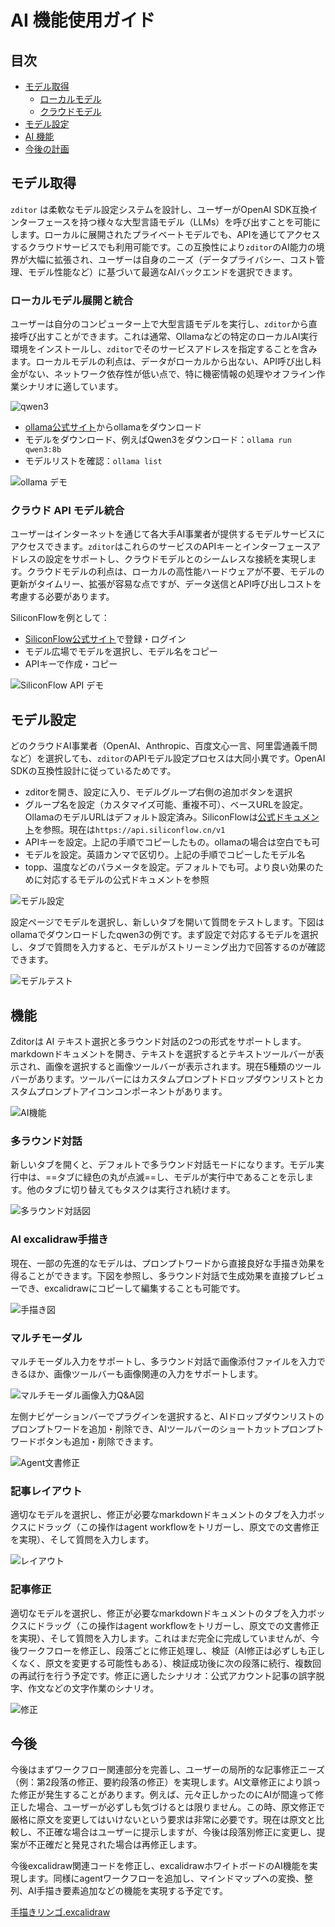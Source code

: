 # AI 機能使用ガイド

## 目次

- [モデル取得](#モデル取得)
  - [ローカルモデル](#ローカルモデル展開と統合)
  - [クラウドモデル](#クラウド-api-モデル統合)
- [モデル設定](#モデル設定)
- [AI 機能](#機能)
- [今後の計画](#今後)

## モデル取得

`zditor` は柔軟なモデル設定システムを設計し、ユーザーがOpenAI SDK互換インターフェースを持つ様々な大型言語モデル（LLMs）を呼び出すことを可能にします。ローカルに展開されたプライベートモデルでも、APIを通じてアクセスするクラウドサービスでも利用可能です。この互換性により`zditor`のAI能力の境界が大幅に拡張され、ユーザーは自身のニーズ（データプライバシー、コスト管理、モデル性能など）に基づいて最適なAIバックエンドを選択できます。

### ローカルモデル展開と統合

ユーザーは自分のコンピューター上で大型言語モデルを実行し、`zditor`から直接呼び出すことができます。これは通常、Ollamaなどの特定のローカルAI実行環境をインストールし、`zditor`でそのサービスアドレスを指定することを含みます。ローカルモデルの利点は、データがローカルから出ない、API呼び出し料金がない、ネットワーク依存性が低い点で、特に機密情報の処理やオフライン作業シナリオに適しています。

![qwen3](../assets/qwen.png)

- [ollama公式サイト](https://www.ollama.com/)からollamaをダウンロード
- モデルをダウンロード、例えばQwen3をダウンロード：`ollama run qwen3:8b`
- モデルリストを確認：`ollama list`

![ollama デモ](../assets/ollama.gif)

### クラウド API モデル統合

ユーザーはインターネットを通じて各大手AI事業者が提供するモデルサービスにアクセスできます。`zditor`はこれらのサービスのAPIキーとインターフェースアドレスの設定をサポートし、クラウドモデルとのシームレスな接続を実現します。クラウドモデルの利点は、ローカルの高性能ハードウェアが不要、モデルの更新がタイムリー、拡張が容易な点ですが、データ送信とAPI呼び出しコストを考慮する必要があります。

SiliconFlowを例として：

- [SiliconFlow公式サイト](https://cloud.siliconflow.cn/)で登録・ログイン
- モデル広場でモデルを選択し、モデル名をコピー
- APIキーで作成・コピー

![SiliconFlow API デモ](../assets/siliconflow.gif)

## モデル設定

どのクラウドAI事業者（OpenAI、Anthropic、百度文心一言、阿里雲通義千問など）を選択しても、`zditor`のAPIモデル設定プロセスは大同小異です。OpenAI SDKの互換性設計に従っているためです。

- zditorを開き、設定に入り、モデルグループ右側の追加ボタンを選択
- グループ名を設定（カスタマイズ可能、重複不可）、ベースURLを設定。OllamaのモデルURLはデフォルト設定済み。SiliconFlowは[公式ドキュメント](https://docs.siliconflow.cn/cn/faqs/stream-mode)を参照。現在は`https://api.siliconflow.cn/v1`
- APIキーを設定。上記の手順でコピーしたもの。ollamaの場合は空白でも可
- モデルを設定。英語カンマで区切り。上記の手順でコピーしたモデル名
- topp、温度などのパラメータを設定。デフォルトでも可。より良い効果のために対応するモデルの公式ドキュメントを参照

![モデル設定](../assets/config_model.gif)

設定ページでモデルを選択し、新しいタブを開いて質問をテストします。下図はollamaでダウンロードしたqwen3の例です。まず設定で対応するモデルを選択し、タブで質問を入力すると、モデルがストリーミング出力で回答するのが確認できます。

![モデルテスト](../assets/model_test.gif)

## 機能

Zditorは AI テキスト選択と多ラウンド対話の2つの形式をサポートします。markdownドキュメントを開き、テキストを選択するとテキストツールバーが表示され、画像を選択すると画像ツールバーが表示されます。現在5種類のツールバーがあります。ツールバーにはカスタムプロンプトドロップダウンリストとカスタムプロンプトアイコンコンポーネントがあります。

![AI機能](../assets/ai_tool.gif)

### 多ラウンド対話

新しいタブを開くと、デフォルトで多ラウンド対話モードになります。モデル実行中は、==タブに緑色の丸が点滅==し、モデルが実行中であることを示します。他のタブに切り替えてもタスクは実行され続けます。

![多ラウンド対話図](assets/多轮对话.gif)

### AI excalidraw手描き

現在、一部の先進的なモデルは、プロンプトワードから直接良好な手描き効果を得ることができます。下図を参照し、多ラウンド対話で生成効果を直接プレビューでき、excalidrawにコピーして編集することも可能です。

![手描き図](assets/excalidraw.gif)

### マルチモーダル

マルチモーダル入力をサポートし、多ラウンド対話で画像添付ファイルを入力できるほか、画像ツールバーも画像関連の入力をサポートします。

![マルチモーダル画像入力Q&A図](assets/截屏2025-07-13_14.37.22.png)

左側ナビゲーションバーでプラグインを選択すると、AIドロップダウンリストのプロンプトワードを追加・削除でき、AIツールバーのショートカットプロンプトワードボタンも追加・削除できます。

![Agent文書修正](assets/截屏2025-07-13_11.42.09.png)

### 記事レイアウト

適切なモデルを選択し、修正が必要なmarkdownドキュメントのタブを入力ボックスにドラッグ（この操作はagent workflowをトリガーし、原文での文書修正を実現）、そして質問を入力します。

![レイアウト](../assets/排版.gif)

### 記事修正

適切なモデルを選択し、修正が必要なmarkdownドキュメントのタブを入力ボックスにドラッグ（この操作はagent workflowをトリガーし、原文での文書修正を実現）、そして質問を入力します。これはまだ完全に完成していませんが、今後ワークフローを修正し、段落ごとに修正処理し、検証（AI修正は必ずしも正しくなく、原文を変更する可能性もある）、検証成功後に次の段落に続行、複数回の再試行を行う予定です。修正に適したシナリオ：公式アカウント記事の誤字脱字、作文などの文字作業のシナリオ。

![修正](../assets/修订.gif)

## 今後

今後はまずワークフロー関連部分を完善し、ユーザーの局所的な記事修正ニーズ（例：第2段落の修正、要約段落の修正）を実現します。AI文章修正により誤った修正が発生することがあります。例えば、元々正しかったのにAIが間違って修正した場合、ユーザーが必ずしも気づけるとは限りません。この時、原文修正で厳格に原文を変更してはいけないという要求は非常に必要です。現在は原文と比較し、不正確な場合はユーザーに提示しますが、今後は段落別修正に変更し、提案が不正確だと発見された場合は再修正します。

今後excalidraw関連コードを修正し、excalidrawホワイトボードのAI機能を実現します。同様にagentワークフローを追加し、マインドマップへの変換、整列、AI手描き要素追加などの機能を実現する予定です。

[手描きリンゴ.excalidraw](assets/手绘苹果.excalidraw)